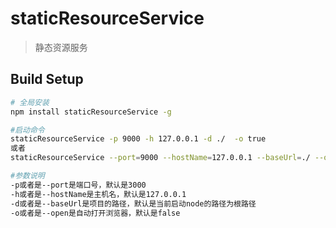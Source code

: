 # staticResourceService

> 静态资源服务

## Build Setup

``` bash
# 全局安装
npm install staticResourceService -g

#启动命令
staticResourceService -p 9000 -h 127.0.0.1 -d ./  -o true
或者
staticResourceService --port=9000 --hostName=127.0.0.1 --baseUrl=./ --open=true

#参数说明
-p或者是--port是端口号，默认是3000
-h或者是--hostName是主机名，默认是127.0.0.1
-d或者是--baseUrl是项目的路径，默认是当前启动node的路径为根路径
-o或者是--open是自动打开浏览器，默认是false
```
